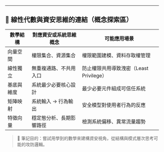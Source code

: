 ---

## 🧠 線性代數與資安思維的連結（概念探索區）

| 數學結構     | 對應資安或系統思維概念         | 可能應用場景                           |
|--------------|----------------------------------|----------------------------------------|
| 向量空間     | 權限集合、資源集合              | 權限範圍建模、資料存取權管理          |
| 線性獨立     | 無重複通路、不共用入口          | 防止權限共用導致洩密（Least Privilege）|
| 基底與維度   | 系統最少必要核心設計            | 最少必要元件組成可信任系統            |
| 矩陣映射     | 系統輸入 → 行為輸出             | 安全模型對使用者行為的反應            |
| 特徵向量     | 穩定態分析、長期影響路徑        | 檢測系統偏移、異常流量趨勢            |

> 📌 筆記目的：嘗試用學到的數學來建構資安視角，從結構與模式層次思考可能的攻防邏輯。
